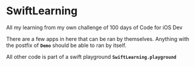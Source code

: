 # SwiftLearning

All my learning from my own challenge of 100 days of Code for iOS Dev

There are a few apps in here that can be ran by themselves. Anything with the postfix of **`Demo`** should be able to ran by itself.

All other code is part of a swift playground **`SwiftLearning.playground`**
